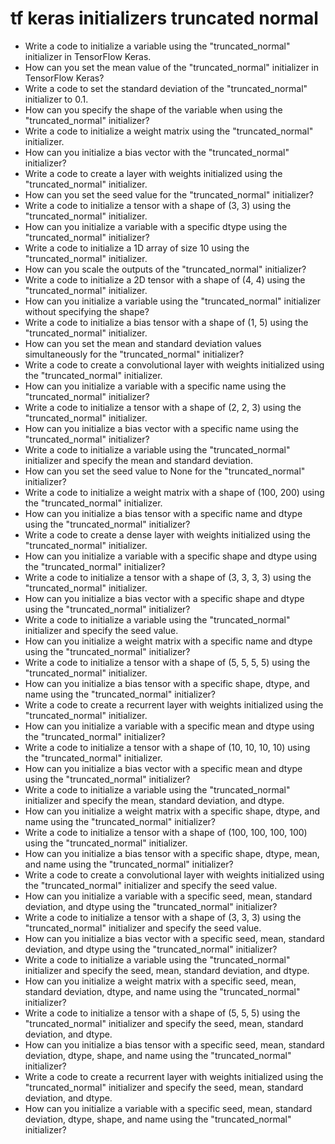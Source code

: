 # tf keras initializers truncated normal

- Write a code to initialize a variable using the "truncated_normal" initializer in TensorFlow Keras.
- How can you set the mean value of the "truncated_normal" initializer in TensorFlow Keras?
- Write a code to set the standard deviation of the "truncated_normal" initializer to 0.1.
- How can you specify the shape of the variable when using the "truncated_normal" initializer?
- Write a code to initialize a weight matrix using the "truncated_normal" initializer.
- How can you initialize a bias vector with the "truncated_normal" initializer?
- Write a code to create a layer with weights initialized using the "truncated_normal" initializer.
- How can you set the seed value for the "truncated_normal" initializer?
- Write a code to initialize a tensor with a shape of (3, 3) using the "truncated_normal" initializer.
- How can you initialize a variable with a specific dtype using the "truncated_normal" initializer?
- Write a code to initialize a 1D array of size 10 using the "truncated_normal" initializer.
- How can you scale the outputs of the "truncated_normal" initializer?
- Write a code to initialize a 2D tensor with a shape of (4, 4) using the "truncated_normal" initializer.
- How can you initialize a variable using the "truncated_normal" initializer without specifying the shape?
- Write a code to initialize a bias tensor with a shape of (1, 5) using the "truncated_normal" initializer.
- How can you set the mean and standard deviation values simultaneously for the "truncated_normal" initializer?
- Write a code to create a convolutional layer with weights initialized using the "truncated_normal" initializer.
- How can you initialize a variable with a specific name using the "truncated_normal" initializer?
- Write a code to initialize a tensor with a shape of (2, 2, 3) using the "truncated_normal" initializer.
- How can you initialize a bias vector with a specific name using the "truncated_normal" initializer?
- Write a code to initialize a variable using the "truncated_normal" initializer and specify the mean and standard deviation.
- How can you set the seed value to None for the "truncated_normal" initializer?
- Write a code to initialize a weight matrix with a shape of (100, 200) using the "truncated_normal" initializer.
- How can you initialize a bias tensor with a specific name and dtype using the "truncated_normal" initializer?
- Write a code to create a dense layer with weights initialized using the "truncated_normal" initializer.
- How can you initialize a variable with a specific shape and dtype using the "truncated_normal" initializer?
- Write a code to initialize a tensor with a shape of (3, 3, 3, 3) using the "truncated_normal" initializer.
- How can you initialize a bias vector with a specific shape and dtype using the "truncated_normal" initializer?
- Write a code to initialize a variable using the "truncated_normal" initializer and specify the seed value.
- How can you initialize a weight matrix with a specific name and dtype using the "truncated_normal" initializer?
- Write a code to initialize a tensor with a shape of (5, 5, 5, 5) using the "truncated_normal" initializer.
- How can you initialize a bias tensor with a specific shape, dtype, and name using the "truncated_normal" initializer?
- Write a code to create a recurrent layer with weights initialized using the "truncated_normal" initializer.
- How can you initialize a variable with a specific mean and dtype using the "truncated_normal" initializer?
- Write a code to initialize a tensor with a shape of (10, 10, 10, 10) using the "truncated_normal" initializer.
- How can you initialize a bias vector with a specific mean and dtype using the "truncated_normal" initializer?
- Write a code to initialize a variable using the "truncated_normal" initializer and specify the mean, standard deviation, and dtype.
- How can you initialize a weight matrix with a specific shape, dtype, and name using the "truncated_normal" initializer?
- Write a code to initialize a tensor with a shape of (100, 100, 100, 100) using the "truncated_normal" initializer.
- How can you initialize a bias tensor with a specific shape, dtype, mean, and name using the "truncated_normal" initializer?
- Write a code to create a convolutional layer with weights initialized using the "truncated_normal" initializer and specify the seed value.
- How can you initialize a variable with a specific seed, mean, standard deviation, and dtype using the "truncated_normal" initializer?
- Write a code to initialize a tensor with a shape of (3, 3, 3) using the "truncated_normal" initializer and specify the seed value.
- How can you initialize a bias vector with a specific seed, mean, standard deviation, and dtype using the "truncated_normal" initializer?
- Write a code to initialize a variable using the "truncated_normal" initializer and specify the seed, mean, standard deviation, and dtype.
- How can you initialize a weight matrix with a specific seed, mean, standard deviation, dtype, and name using the "truncated_normal" initializer?
- Write a code to initialize a tensor with a shape of (5, 5, 5) using the "truncated_normal" initializer and specify the seed, mean, standard deviation, and dtype.
- How can you initialize a bias tensor with a specific seed, mean, standard deviation, dtype, shape, and name using the "truncated_normal" initializer?
- Write a code to create a recurrent layer with weights initialized using the "truncated_normal" initializer and specify the seed, mean, standard deviation, and dtype.
- How can you initialize a variable with a specific seed, mean, standard deviation, dtype, shape, and name using the "truncated_normal" initializer?